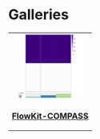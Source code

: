 Galleries
=========

<table style="border: 0">
<tr>
<td style="text-align: center">

<img src="flowkit-compass-vignette/index_files/figure-html/cell-47-output-2.png" width="128" height="128" />

<h3><a href="flowkit-compass-vignette">FlowKit-COMPASS</a></h3>

</td>
</tr>
</table>
